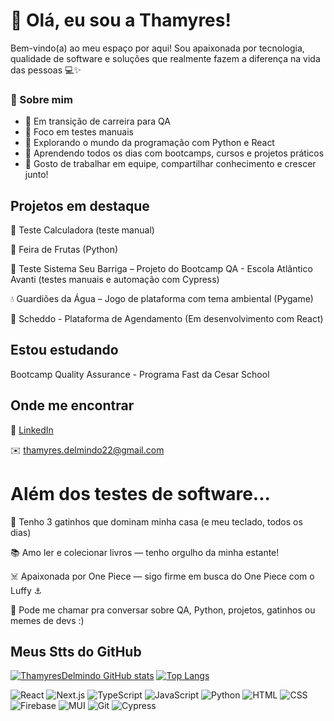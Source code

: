 # 👋 Olá, eu sou a Thamyres!

Bem-vindo(a) ao meu espaço por aqui! Sou apaixonada por tecnologia, qualidade de software e soluções que realmente fazem a diferença na vida das pessoas 💻✨

### 💼 Sobre mim

- 🎯 Em transição de carreira para QA  
- 🧪 Foco em testes manuais
- 🐍 Explorando o mundo da programação com Python e React
- 🌱 Aprendendo todos os dias com bootcamps, cursos e projetos práticos  
- 🤝 Gosto de trabalhar em equipe, compartilhar conhecimento e crescer junto!

## Projetos em destaque  

🧪 Teste Calculadora (teste manual)

🍓 Feira de Frutas (Python)

🧪 Teste Sistema Seu Barriga – Projeto do Bootcamp QA - Escola Atlântico Avanti (testes manuais e automação com Cypress)

💧 Guardiões da Água – Jogo de plataforma com tema ambiental (Pygame)  

📅 Scheddo - Plataforma de Agendamento (Em desenvolvimento com React) 


## Estou estudando

Bootcamp Quality Assurance - Programa Fast da Cesar School

## Onde me encontrar


💼 [LinkedIn](https://www.linkedin.com/in/thamyres-delmindo/)

✉️ thamyres.delmindo22@gmail.com

# Além dos testes de software...

🐾 Tenho 3 gatinhos que dominam minha casa (e meu teclado, todos os dias)

📚 Amo ler e colecionar livros — tenho orgulho da minha estante!

☠️ Apaixonada por One Piece — sigo firme em busca do One Piece com o Luffy ⚓

💬 Pode me chamar pra conversar sobre QA, Python, projetos, gatinhos ou memes de devs :)

## Meus Stts do GitHub

[![ThamyresDelmindo GitHub stats](https://github-readme-stats.vercel.app/api?username=ThamyresDelmindo)](https://github.com/ThamyresDelmindo/github-readme-stats)        [![Top Langs](https://github-readme-stats.vercel.app/api/top-langs/?username=ThamyresDelmindo&layout=compact)](https://github.com/ThamyresDelmindo/github-readme-stats) 


![React](https://img.shields.io/badge/React-20232A?style=for-the-badge&logo=react&logoColor=61DAFB)
![Next.js](https://img.shields.io/badge/Next.js-000000?style=for-the-badge&logo=nextdotjs&logoColor=white)
![TypeScript](https://img.shields.io/badge/TypeScript-3178C6?style=for-the-badge&logo=typescript&logoColor=white)
![JavaScript](https://img.shields.io/badge/JavaScript-323330?style=for-the-badge&logo=javascript&logoColor=F7DF1E)
![Python](https://img.shields.io/badge/Python-3776AB?style=for-the-badge&logo=python&logoColor=white)
![HTML](https://img.shields.io/badge/HTML-E34F26?style=for-the-badge&logo=html5&logoColor=white)
![CSS](https://img.shields.io/badge/CSS-1572B6?style=for-the-badge&logo=css3&logoColor=white)
![Firebase](https://img.shields.io/badge/Firebase-FFCA28?style=for-the-badge&logo=firebase&logoColor=000)
![MUI](https://img.shields.io/badge/MUI-007FFF?style=for-the-badge&logo=mui&logoColor=white)
![Git](https://img.shields.io/badge/Git-F05032?style=for-the-badge&logo=git&logoColor=white)
![Cypress](https://img.shields.io/badge/Cypress-17202C?style=for-the-badge&logo=cypress&logoColor=white)
